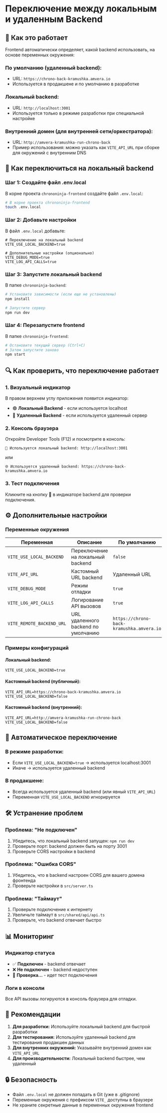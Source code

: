 # Переключение между локальным и удаленным Backend

## 🔧 **Как это работает**

Frontend автоматически определяет, какой backend использовать, на основе переменных окружения:

### **По умолчанию (удаленный backend):**
- URL: `https://chrono-back-kramushka.amvera.io`
- Используется в продакшене и по умолчанию в разработке

### **Локальный backend:**
- URL: `http://localhost:3001`
- Используется только в режиме разработки при специальной настройке

### **Внутренний домен (для внутренней сети/оркестратора):**
- URL: `http://amvera-kramushka-run-chrono-back`
- Пример использования: можно указать как `VITE_API_URL` при сборке для окружений с внутренним DNS

## 🚀 **Как переключиться на локальный backend**

### **Шаг 1: Создайте файл .env.local**
В корне проекта `chrononinja-frontend` создайте файл `.env.local`:

```bash
# В корне проекта chrononinja-frontend
touch .env.local
```

### **Шаг 2: Добавьте настройки**
В файл `.env.local` добавьте:

```env
# Переключение на локальный backend
VITE_USE_LOCAL_BACKEND=true

# Дополнительные настройки (опционально)
VITE_DEBUG_MODE=true
VITE_LOG_API_CALLS=true
```

### **Шаг 3: Запустите локальный backend**
В папке `chrononinja-backend`:

```bash
# Установите зависимости (если еще не установлены)
npm install

# Запустите сервер
npm run dev
```

### **Шаг 4: Перезапустите frontend**
В папке `chrononinja-frontend`:

```bash
# Остановите текущий сервер (Ctrl+C)
# Затем запустите заново
npm start
```

## 🔍 **Как проверить, что переключение работает**

### **1. Визуальный индикатор**
В правом верхнем углу приложения появится индикатор:
- 🟢 **Локальный Backend** - если используется localhost
- 🔵 **Удаленный Backend** - если используется удаленный сервер

### **2. Консоль браузера**
Откройте Developer Tools (F12) и посмотрите в консоль:
```
🔧 Используется локальный backend: http://localhost:3001
```
или
```
🌐 Используется удаленный backend: https://chrono-back-kramushka.amvera.io
```

### **3. Тест подключения**
Кликните на кнопку 🔄 в индикаторе backend для проверки подключения.

## ⚙️ **Дополнительные настройки**

### **Переменные окружения**

| Переменная | Описание | По умолчанию |
|------------|----------|--------------|
| `VITE_USE_LOCAL_BACKEND` | Переключение на локальный backend | `false` |
| `VITE_API_URL` | Кастомный URL backend | Удаленный URL |
| `VITE_DEBUG_MODE` | Режим отладки | `true` |
| `VITE_LOG_API_CALLS` | Логирование API вызовов | `true` |
| `VITE_REMOTE_BACKEND_URL` | URL удаленного backend по умолчанию | `https://chrono-back-kramushka.amvera.io` |

### **Примеры конфигураций**

#### **Локальный backend:**
```env
VITE_USE_LOCAL_BACKEND=true
```

#### **Кастомный backend (публичный):**
```env
VITE_API_URL=https://chrono-back-kramushka.amvera.io
VITE_USE_LOCAL_BACKEND=false
```

#### **Кастомный backend (внутренний):**
```env
VITE_API_URL=http://amvera-kramushka-run-chrono-back
VITE_USE_LOCAL_BACKEND=false
```

## 🔄 **Автоматическое переключение**

### **В режиме разработки:**
- Если `VITE_USE_LOCAL_BACKEND=true` → используется localhost:3001
- Иначе → используется удаленный backend

### **В продакшене:**
- Всегда используется удаленный backend (или явный `VITE_API_URL`)
- Переменная `VITE_USE_LOCAL_BACKEND` игнорируется

## 🛠️ **Устранение проблем**

### **Проблема: "Не подключен"**
1. Убедитесь, что локальный backend запущен: `npm run dev`
2. Проверьте порт: backend должен быть на порту 3001
3. Проверьте CORS настройки в backend

### **Проблема: "Ошибка CORS"**
1. Убедитесь, что в backend настроен CORS для вашего домена фронтенда
2. Проверьте настройки в `src/server.ts`

### **Проблема: "Таймаут"**
1. Проверьте подключение к интернету
2. Увеличьте таймаут в `src/shared/api/api.ts`
3. Проверьте, что backend отвечает быстро

## 📊 **Мониторинг**

### **Индикатор статуса**
- ✅ **Подключен** - backend отвечает
- ❌ **Не подключен** - backend недоступен
- 🔄 **Проверка...** - идет тест подключения

### **Логи в консоли**
Все API вызовы логируются в консоль браузера для отладки.

## 🎯 **Рекомендации**

1. **Для разработки:** Используйте локальный backend для быстрой разработки
2. **Для тестирования:** Используйте удаленный backend для тестирования продакшен данных
3. **Для внутренних окружений:** Указывайте внутренний домен как `VITE_API_URL`
4. **Для производительности:** Локальный backend быстрее, чем удаленный

## 🔒 **Безопасность**

- Файл `.env.local` не должен попадать в Git (уже в .gitignore)
- Переменные окружения с префиксом `VITE_` доступны в браузере
- Не храните секретные данные в переменных окружения frontend 